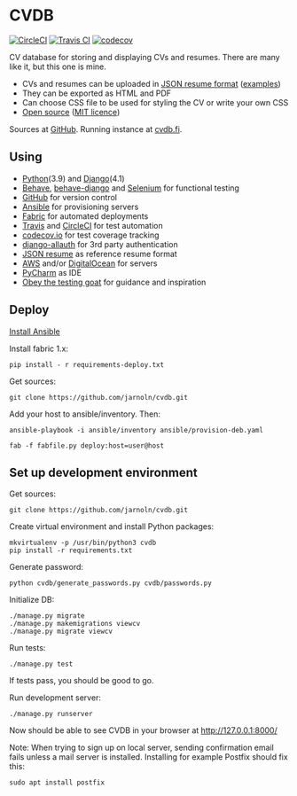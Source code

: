 # CVDB

[![CircleCI](https://circleci.com/gh/jarnoln/cvdb.svg?style=shield)](https://circleci.com/gh/jarnoln/cvdb)
[![Travis CI](https://travis-ci.org/jarnoln/cvdb.svg)](https://travis-ci.org/jarnoln/cvdb)
[![codecov](https://codecov.io/gh/jarnoln/cvdb/branch/master/graph/badge.svg)](https://codecov.io/gh/jarnoln/cvdb)

CV database for storing and displaying CVs and resumes. There are many like it, but this one is mine.

 - CVs and resumes can be uploaded in [JSON resume format](https://github.com/jsonresume)
   ([examples](https://github.com/jarnoln/cvdb/tree/master/examples))
 - They can be exported as HTML and PDF
 - Can choose CSS file to be used for styling the CV or write your own CSS
 - [Open source](https://github.com/jarnoln/cvdb/)
   ([MIT licence](https://github.com/jarnoln/cvdb/blob/master/LICENSE))

Sources at [GitHub](https://github.com/jarnoln/cvdb).
Running instance at [cvdb.fi](https://cvdb.fi).

Using
-----
 - [Python](https://www.python.org/)(3.9) and [Django](https://www.djangoproject.com/)(4.1)
 - [Behave](http://pythonhosted.org/behave/),
   [behave-django](https://behave-django.readthedocs.io/) and
   [Selenium](http://www.seleniumhq.org/) for functional testing
 - [GitHub](https://github.com/jarnoln/cvdb/) for version control
 - [Ansible](https://www.ansible.com/) for provisioning servers
 - [Fabric](http://www.fabfile.org/) for automated deployments
 - [Travis](https://travis-ci.org/jarnoln/cvdb) and
   [CircleCI](https://circleci.com/gh/jarnoln/cvdb) for test automation
 - [codecov.io](https://codecov.io/gh/jarnoln/cvdb) for test coverage tracking
 - [django-allauth](http://django-allauth.readthedocs.io/en/latest/) for 3rd party authentication
 - [JSON resume](https://github.com/jsonresume) as reference resume format 
 - [AWS](https://aws.amazon.com/) and/or
   [DigitalOcean](https://www.digitalocean.com/) for servers
 - [PyCharm](https://www.jetbrains.com/pycharm/) as IDE
 - [Obey the testing goat](https://www.obeythetestinggoat.com/) for guidance and inspiration

Deploy
------------
[Install Ansible](https://docs.ansible.com/ansible/latest/installation_guide/intro_installation.html)

Install fabric 1.x:

    pip install - r requirements-deploy.txt 

Get sources:

    git clone https://github.com/jarnoln/cvdb.git

Add your host to ansible/inventory. Then:

    ansible-playbook -i ansible/inventory ansible/provision-deb.yaml

    fab -f fabfile.py deploy:host=user@host


Set up development environment
------------------------------

Get sources:

    git clone https://github.com/jarnoln/cvdb.git

Create virtual environment and install Python packages:

    mkvirtualenv -p /usr/bin/python3 cvdb
    pip install -r requirements.txt

Generate password:

    python cvdb/generate_passwords.py cvdb/passwords.py

Initialize DB:

    ./manage.py migrate
    ./manage.py makemigrations viewcv
    ./manage.py migrate viewcv

Run tests:

    ./manage.py test

If tests pass, you should be good to go.

Run development server:

    ./manage.py runserver

Now should be able to see CVDB in your browser at http://127.0.0.1:8000/

Note: When trying to sign up on local server, sending confirmation email fails
unless a mail server is installed. Installing for example Postfix should fix
this:

    sudo apt install postfix
